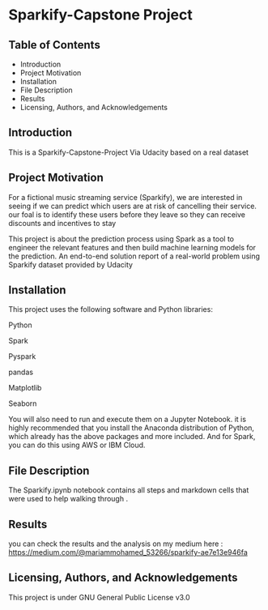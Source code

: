# Sparkify-Capstone Project

## Table of Contents
- Introduction
- Project Motivation
- Installation
- File Description
- Results
- Licensing, Authors, and Acknowledgements

## Introduction
This is a Sparkify-Capstone-Project Via Udacity based on a real dataset

## Project Motivation
For a fictional music streaming service (Sparkify), we are interested in seeing if we can predict which users are at risk of cancelling their service. our foal is to identify these users before they leave so they can receive discounts and incentives to stay

This project is about the prediction process using Spark as a tool to engineer the relevant features and then build machine learning models for the prediction. An end-to-end solution report of a real-world problem using Sparkify dataset provided by Udacity

## Installation
This project uses the following software and Python libraries:

Python

Spark

Pyspark

pandas

Matplotlib

Seaborn

You will also need to run and execute them on a Jupyter Notebook.
it is highly recommended that you install the Anaconda distribution of Python, which already has the above packages and more included. And for Spark, you can do this using AWS or IBM Cloud.

## File Description
The Sparkify.ipynb notebook contains all steps and markdown cells that were used to help walking through .

## Results 
you can check the results and the analysis on my medium here : https://medium.com/@mariammohamed_53266/sparkify-ae7e13e946fa

## Licensing, Authors, and Acknowledgements
This project is under GNU General Public License v3.0
